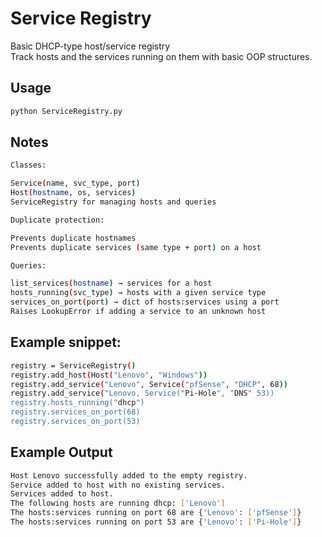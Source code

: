 # Service Registry
Basic DHCP-type host/service registry  
Track hosts and the services running on them with basic OOP structures.

## Usage
```bash
python ServiceRegistry.py
```

## Notes
```bash
Classes:

Service(name, svc_type, port)  
Host(hostname, os, services)  
ServiceRegistry for managing hosts and queries    

Duplicate protection:

Prevents duplicate hostnames  
Prevents duplicate services (same type + port) on a host  

Queries:

list_services(hostname) → services for a host  
hosts_running(svc_type) → hosts with a given service type  
services_on_port(port) → dict of hosts:services using a port  
Raises LookupError if adding a service to an unknown host  
```

## Example snippet:
```bash
registry = ServiceRegistry()
registry.add_host(Host("Lenovo", "Windows"))
registry.add_service("Lenovo", Service("pfSense", "DHCP", 68))
registry.add_service("Lenovo, Service("Pi-Hole", "DNS" 53))
registry.hosts_running("dhcp")
registry.services_on_port(68)
registry.services_on_port(53)
```
## Example Output
```bash
Host Lenovo successfully added to the empty registry.
Service added to host with no existing services.
Services added to host.
The following hosts are running dhcp: ['Lenovo']
The hosts:services running on port 68 are {'Lenovo': ['pfSense']}
The hosts:services running on port 53 are {'Lenovo': ['Pi-Hole']}
```
